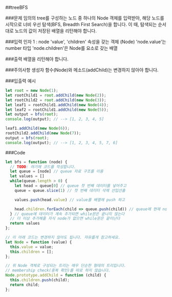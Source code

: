 ##treeBFS

###문제
임의의 tree를 구성하는 노드 중 하나의 Node 객체를 입력받아, 해당 노드를 시작으로 너비 우선 탐색(BFS, Breadth First Search)을 합니다. 이 때, 탐색되는 순서대로 노드의 값이 저장된 배열을 리턴해야 합니다.

###입력
인자 1 : node
'value', 'children' 속성을 갖는 객체 (Node)
'node.value'는 number 타입
'node.children'은 Node를 요소로 갖는 배열

###출력
배열을 리턴해야 합니다.

###주의사항
생성자 함수(Node)와 메소드(addChild)는 변경하지 않아야 합니다.

###입출력 예시
```js
let root = new Node(1);
let rootChild1 = root.addChild(new Node(2));
let rootChild2 = root.addChild(new Node(3));
let leaf1 = rootChild1.addChild(new Node(4));
let leaf2 = rootChild1.addChild(new Node(5));
let output = bfs(root);
console.log(output); // --> [1, 2, 3, 4, 5]

leaf1.addChild(new Node(6));
rootChild2.addChild(new Node(7));
output = bfs(root);
console.log(output); // --> [1, 2, 3, 4, 5, 7, 6]
```
###Code
```js
let bfs = function (node) {
  // TODO: 여기에 코드를 작성합니다.
  let queue = [node] // queue 자료 구조를 이용 
  let values = []
  while(queue.length > 0) { 
    let head = queue[0] // queue 첫 번째 데이터를 넣어주고 
    queue = queue.slice(1) // 첫 번째 데이터 삭제 선입선출

    values.push(head.value) // value를 배열에 push 하고

    head.children.forEach(child => queue.push(child)) // queue에 현재 node의 자식 node만큼 추가해준다
  } // queue에 데이터가 계속 추가되면 while문은 끝나지 않는다
  // 더 이상 추가해줄 자식 node가 없으면 while문은 끝이난다
  return values
};

// 이 아래 코드는 변경하지 않아도 됩니다. 자유롭게 참고하세요.
let Node = function (value) {
  this.value = value;
  this.children = [];
};

// 위 Node 객체로 구성되는 트리는 매우 단순한 형태의 트리입니다.
// membership check(중복 확인)를 따로 하지 않습니다.
Node.prototype.addChild = function (child) {
  this.children.push(child);
  return child;
};
```